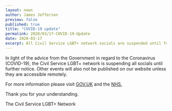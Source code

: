 ```yaml
---
layout: news
author: James Jefferson
preview: false
published: true
title: "COVID-19 update"
permalink: 2020/03/17-COVID-19-Update
date: 2020-03-17
excerpt: All Civil Service LGBT+ network socials are suspended until further notice. 
---
```


In light of the advice from the Government in regard to the Coronavirus (COVID-19), the Civil Service LGBT+ network is suspending all socials until further notice. Other events will also not be published on our website unless they are accessible remotely. 

For more information please visit [GOV.UK](https://www.gov.uk/government/topical-events/coronavirus-covid-19-uk-government-response) and the [NHS.](https://www.nhs.uk/conditions/coronavirus-covid-19/)

Thank you for your understanding. 

The Civil Service LGBT+ Network
